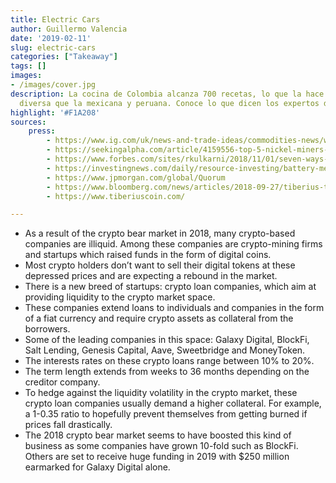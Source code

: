 ```yaml
---
title: Electric Cars
author: Guillermo Valencia 
date: '2019-02-11'
slug: electric-cars
categories: ["Takeaway"]
tags: []
images:
- /images/cover.jpg
description: La cocina de Colombia alcanza 700 recetas, lo que la hace más rica y
  diversa que la mexicana y peruana. Conoce lo que dicen los expertos de estas recetas.
highlight: '#F1A208'
sources:
	press:
  		- https://www.ig.com/uk/news-and-trade-ideas/commodities-news/what-metals-are-needed-for-electric-vehicles-and-battery-storage-180323  
  		- https://seekingalpha.com/article/4159556-top-5-nickel-miners-consider-nickel-boom?page=8
  		- https://www.forbes.com/sites/rkulkarni/2018/11/01/seven-ways-tokenizing-traditional-assets-will-launch-security-tokens-to-main-street-in-2019/#692f5504b07f
  		- https://investingnews.com/daily/resource-investing/battery-metals-investing/lithium-investing/top-lithium-producers/ 
  		- https://www.jpmorgan.com/global/Quorum
		- https://www.bloomberg.com/news/articles/2018-09-27/tiberius-tests-its-metals-in-crypto-backed-by-seven-commodities 
        - https://www.tiberiuscoin.com/ 

---
```


- As a result of the crypto bear market in 2018, many crypto-based companies are illiquid. Among these companies are crypto-mining firms and startups which raised funds in the form of digital coins.
- Most crypto holders don’t want to sell their digital tokens at these depressed prices and are expecting a rebound in the market.
- There is a new breed of startups: crypto loan companies, which aim at providing liquidity to the crypto market space.
- These companies extend loans to individuals and companies in the form of a fiat currency and require crypto assets as collateral from the borrowers.
- Some of the leading companies in this space: Galaxy Digital, BlockFi, Salt Lending, Genesis Capital, Aave, Sweetbridge and MoneyToken.
- The interests rates on these crypto loans range between 10% to 20%.
- The term length extends from weeks to 36 months depending on the creditor company.
- To hedge against the liquidity volatility in the crypto market, these crypto loan companies usually demand a higher collateral. For example, a 1-0.35 ratio to hopefully prevent themselves from getting burned if prices fall drastically.
- The 2018 crypto bear market seems to have boosted this kind of business as some companies have grown 10-fold such as BlockFi. Others are set to receive huge funding in 2019 with $250 million earmarked for Galaxy Digital alone. 
